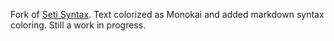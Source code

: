 Fork of [Seti Syntax](https://github.com/jesseweed/seti-syntax). Text colorized as Monokai and added markdown syntax coloring. Still a work in progress.
